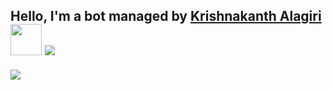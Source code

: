 <h2> Hello, I'm a bot managed by <a href="https://kanth.tech/github">Krishnakanth Alagiri</a> <img src="https://media.giphy.com/media/mGcNjsfWAjY5AEZNw6/giphy.gif" width="50"> <a href="https://kanth.tech/github"><img src="https://img.shields.io/github/followers/bearlike?label=follow&style=social"></a> </h2>
<img src="docs/rick.gif">
